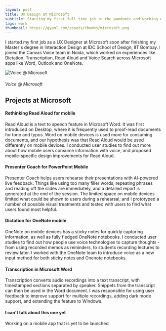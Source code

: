 ```yaml
---
layout: post
title: UX Design at Microsoft
subtitle: Starting my first full time job in the pandemic and working on voice experiences.
tags: work
thumbnail: https://gyanl.com/assets/thumbs/microsoft.png
---
```


I started my first job as a UX Designer at Microsoft soon after finishing my Master's degree in Interaction Design at IDC School of Design, IIT Bombay. I joined the Canvas Voice team in Noida, which worked on experiences like Dictation, Transcription, Read Aloud and Voice Search across Microsoft apps like Word, Outlook and OneNote.

![Voice @ Microsoft](https://gyanl.com/assets/ms-voice.png)
###### Voice @ Microsoft

## Projects at Microsoft
#### Rethinking Read Aloud for mobile
Read Aloud is a text to speech feature in Microsoft Word. It was first introduced on Desktop, where it is frequently used to proof-read documents for tone and typos. Word on mobile devices is used more for consuming documents, and our hypothesis was that Read Aloud would be used differently on mobile devices. I conducted user studies to find out more about how mobile users consume information with voice, and proposed mobile-specific design improvements for Read Aloud. 

#### Presenter Coach for PowerPoint Mobile
Presenter Coach helps users rehearse their presentations with AI-powered live feedback. Things like using too many filler words, repeating phrases and reading off the slides are immediately, and a detailed report is generated at the end of the session. The limited space on mobile devices limited what could be shown to users during a rehearsal, and I prototyped a number of possible visual treatments and tested with users to find what users found most helpful. 

#### Dictation for OneNote mobile
OneNote on mobile devices has a sticky notes for quickly capturing information, as well as fully fledged OneNote notebooks. I conducted user studies to find out how people use voice technologies to capture thoughts - from using recorded memos as reminders, to students recording lectures to review later. I worked with the OneNote team to introduce voice as a new input method for both sticky notes and Onenote notebooks.

#### Transcription in Microsoft Word
Transcription converts audio recordings into a text transcript, with timestamped sections separated by speaker. Snippets from the transcript can then be used in the Word document. I was responsible for using user feedback to improve support for multiple recordings, adding dark mode support, and extending the feature to Windows.

#### I can't talk about this one yet
Working on a mobile app that is yet to be launched
